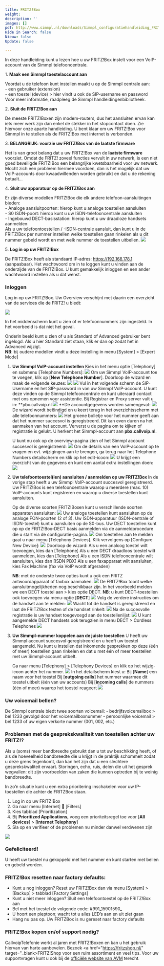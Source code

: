 ```yaml
---
title: FRITZ!Box
weight: 
description: ''
images: []
pdf: http://www.simmpl.nl/downloads/Simmpl_configuratiehandleiding_FRITZBox.pdf
Hide in Search: false
Nieuw: false
Update: false

---
```

In deze handleiding kunt u lezen hoe u uw FRITZ!Box instelt voor een VoIP-account van de Simmpl telefooncentrale.

1\. **Maak een Simmpl toestelaccount aan**

Voordat u de telefoon kunt instellen maakt u op de Simmpl centrale aan:   
\- een gebruiker (extension)   
\- een toestel (device) > hier vindt u ook de SIP-username en password   
Voor meer informatie, raadpleeg de Simmpl handleidingenbibliotheek.

2\. **Sluit de FRITZ!Box aan**

De meeste FRITZ!Boxen zijn modem-routers, dus het aansluiten ervan kan iets meer werk zijn dan enkel de stekker in het stopcontact doen. Zie hiervoor onze aparte handleiding. U bent klaar om uw FRITZ!Box voor Simmpl in te stellen als de FRITZ!Box met internet is verbonden.

3\. **BELANGRIJK: voorzie uw FRITZ!Box van de laatste firmware**

Het is van groot belang dat u uw FRITZ!Box van de **laatste firmware** voorziet. Omdat de FRITZ! zoveel functies vervult in uw netwerk, is een niet goed beveiligde FRITZ!Box een belangrijke kwetsbaarheid voor uw netwerk. Mocht zich een probleem hiermee voordoen, dan is het mogelijk dat uw VoIP-accounts door kwaadwillenden worden gebruikt en dat u de rekening betaalt…

4\. **Sluit uw apparatuur op de FRITZ!Box aan**

Er zijn diverse modellen FRITZ!Box die elk andere telefoon-aansluitingen bieden:   
\- Analoge aansluitpoorten: hierop kunt u analoge toestellen aansluiten   
\- S0 ISDN-poort: hierop kunt u uw ISDN-telefooncentrale aansluiten   
\- Ingebouwd DECT-basisstation: hierop kunt u uw draadloze handsets aanmelden   
Als u uw telefoontoestellen / -ISDN-centrale aansluit, dan kunt u in de FRITZ!Box per nummer instellen welke toestellen gaan rinkelen als u dit nummer gebeld wordt en met welk nummer de toestellen uitbellen. ![](https://res.cloudinary.com/callvoip/image/upload/v1564736007/fritzbox-1_n33fkz.png)

5\. **Log in op uw FRITZ!Box**

De FRITZ!Box heeft als standaard IP-adres: https://192.168.178.1 (aanpasbaar). Het wachtwoord om in te loggen kunt u vinden aan de onderzijde van de FRITZ!Box. U kunt gemakkelijk inloggen en een ander wachtwoord instellen als u dat wenst.

<h3>Inloggen</h3>

Log in op uw FRITZ!Box. Uw Overview verschijnt met daarin een overzicht van de services die de FRITZ! u biedt:

![](https://res.cloudinary.com/callvoip/image/upload/v1564736442/fritzbox-2_fdh8ks.png)

In het middenscherm kunt u zien of er telefoonnummers zijn ingesteld. In het voorbeeld is dat niet het geval.

Onderin beeld kunt u zien of u als Standard of Advanced gebruiker bent ingelogd. Als u hier Standard ziet staan, klik er dan op zodat het in Advanced wijzigt.  
**NB**: bij oudere modellen vindt u deze instelling in menu \[System\] > \[Expert Mode\]

1. **Uw Simmpl VoIP-account instellen**
   Kies in het menu optie \[Telephony\] en submenu \[Telephone Numbers\]:
   ![](https://res.cloudinary.com/callvoip/image/upload/v1564736694/fritzbox-3_iyweh8.png)
   Om uw Simmpl VoIP-account toe te voegen, klik op \[**New Telephone Number**\].
   Doorloop de wizard en maak de volgende keuzes:
   ![](https://res.cloudinary.com/callvoip/image/upload/v1564736827/fritzbox-4_xia9zw.png)
   ![](https://res.cloudinary.com/callvoip/image/upload/v1564736873/fritzbox-5_qasauc.png)
   Vul in het volgende scherm de SIP-Username en het SIP-password in van uw Simmpl VoIP-account. U kunt deze vinden op de Simmpl telefooncentrale en kunt uiteraard contact met ons opnemen voor assistentie.
   Bij Registrar en Proxy server vult u in: **pbx.callvoip.nl
   ![](https://res.cloudinary.com/callvoip/image/upload/v1564736972/fritzbox-6_kzvtwg.png)
   \**De accountgegevens worden samengevat:
   ![](https://res.cloudinary.com/callvoip/image/upload/v1564737042/fritzbox-7_iqq1dj.png)
   De wizard wordt beëindigd en u keert terug in het overzichtsscherm met alle telefoonnummers:
   ![](https://res.cloudinary.com/callvoip/image/upload/v1564737107/fritzbox-8_s3ceny.png)
   Het groene bolletje voor het nummer geeft aan dat het nummer succesvol is geregistreerd. Dit kan even duren na het aanmaken van het account. Ververst u de pagina om te kijken of registratie is gelukt. U herkent het Simmpl-account aan **pbx.callvoip.nl**.

   U kunt nu ook op de overview-pagina zien of het Simmpl account succesvol is geregistreerd:
   ![](https://res.cloudinary.com/callvoip/image/upload/v1564737218/fritzbox-9_mlkzvi.png)
   Om de details van een VoIP-account op te vragen en evt. wijzigingen aan te brengen, ga terug naar het Telephone Numbers detailscherm en klik op het edit-icoon:
   ![](https://res.cloudinary.com/callvoip/image/upload/v1564737295/fritzbox-10_nv1hd0.png)
   U krijgt een overzicht van de gegevens en kunt een aantal extra instellingen doen:
   ![](https://res.cloudinary.com/callvoip/image/upload/v1564737397/fritzbox-11_tnbiud.png)
2. **Uw telefoontoestel(len) aansluiten / aanmelden op uw FRITZ!Box**
   In de vorige stap heeft u uw Simmpl VoIP-account succesvol geregistreerd. Uw FRITZ!Box is een telefooncentrale waarop u meerdere (max. 10) VoIP-accounts kunt registreren en waarop u diverse toestellen kunt aansluiten.

   Op de diverse soorten FRITZ!Boxen kunt u verschillende soorten apparaten aansluiten:
   ![](https://res.cloudinary.com/callvoip/image/upload/v1564737484/fritzbox-12_cwc6pe.png)
   Uw analoge toestellen kunt aansluiten op de analoge FON-poorten (2 of 3). Uw ISDN-apparatuur (ISDN-centrale of ISDN-toestel) kunt u aansluiten op de S0-bus. Uw DECT toestellen kunt op op de FRITZ!Box-DECT basis aanmelden via de aanmeldprocedure die u start via de configuratie-pagina.
   ![](https://res.cloudinary.com/callvoip/image/upload/v1564737573/fritzbox-13_kyznvb.png)
   Om toestellen aan te melden gaat u naar menu \[Telephony Devices\]. Klik vervolgens op \[Configure New Device\]:
   ![](https://res.cloudinary.com/callvoip/image/upload/v1564737638/fritzbox-14_u2dmul.png)
   Doorloop de wizard:
   Als u een analoog toestel wilt toevoegen, kies dan \[Telephone\]
   Als u een DECT draadloos toestel wilt aanmelden, kies dan \[Telephone\]
   Als u een ISDN telefooncentrale wilt aansluiten, kies dan \[ISDN PBX\]
   Als u een faxapparaat wilt aansluiten, kies Fax Machine (fax via VoIP wordt afgeraden)

   **NB**: met de onderste twee opties kunt u ook een FRITZ antwoordapparaat of faxbox aanmaken.
   ![](https://res.cloudinary.com/callvoip/image/upload/v1564737774/fritzbox-15_u2stcx.png)
   De FRITZ!Box toont welke aansluitmogelijkheden nog beschikbaar zijn.
   In het voorbeeld melden we een DECT toestel aan > kies optie DECT.
   **NB**: u kunt DECT-toestellen ook toevoegen via menu-optie \[**DECT**\]
   ![](https://res.cloudinary.com/callvoip/image/upload/v1564737902/fritzbox-16_gyueso.png)
   Volg de verdere instructies om de handset aan te melden:
   ![](https://res.cloudinary.com/callvoip/image/upload/v1564737962/fritzbox-17_aitv4f.png)
   Wacht tot de handset is geregistreerd en laat de FRITZ!Box testen of de handset rinkelt:
   ![](https://res.cloudinary.com/callvoip/image/upload/v1564738022/fritzbox-18_provbx.png)
   Na de succesvolle registratie is uw handset toegevoegd aan de toestellenlijst:
   ![](https://res.cloudinary.com/callvoip/image/upload/v1564738083/fritzbox-19_kzvqgb.png)
   U kunt aangemelde DECT handsets ook terugzien in menu DECT > Cordless Telephones
   ![](https://res.cloudinary.com/callvoip/image/upload/v1564738167/fritzbox-20_xzkxd4.png)
3. **Uw Simmpl-nummer koppelen aan de juiste toestellen**
   U heeft uw Simmpl account succesvol geregistreerd en u heeft uw toestel aangemeld. Nu kunt u instellen dat inkomende gesprekken op deze (één of meer) toestellen gaan rinkelen en dat u met één of meer toestellen met uw Simmpl-account uitbelt.

   Ga naar menu \[Telephony\] > \[Telephony Devices\] en klik op het wijzig-icoon achter het nummer.
   ![](https://res.cloudinary.com/callvoip/image/upload/v1564738254/fritzbox-21_ic5t4b.png)
   In het detailscherm kiest u:
   Bij \[**Name**\] een naam voor het toestel
   Bij \[**outgoing calls**\] het nummer waarmee dit toestel uitbelt (één van uw accounts)
   Bij \[**incoming calls**\] de nummers (één of meer) waarop het toestel reageert
   ![](https://res.cloudinary.com/callvoip/image/upload/v1564738350/fritzbox-22_r46gmt.png)

<h3>Uw voicemail bellen?</h3>

De Simmpl centrale biedt twee soorten voicemail:
\- bedrijfsvoicemailbox > bel 1233 gevolgd door het voicemailboxnummer
\- persoonlijke voicemail > bel 1233 of uw eigen verkorte nummer (001, 002, etc.)

<h3>Problemen met de gesprekskwaliteit van toestellen achter uw FRITZ!?</h3>

Als u (soms) meer bandbreedte gebruikt dan u tot uw beschikking heeft, of als de hoeveelheid bandbreedte die u krijgt in de praktijk schommelt zodat u deze grens tegenkomt, dan kan het zijn dat u een slechtere gesprekskwaliteit ervaart. Storingen, echo, ruis, delen die uit het gesprek wegvallen: dit zijn voorbeelden van zaken die kunnen optreden bij te weinig bandbreedte.

In zo’n situatie kunt u een extra prioritering inschakelen voor uw IP-toestellen die achter de FRITZBox staan.

1. Log in op uw FRITZ!Box
2. Ga naar menu \[Internet\]  \[Filters\]
3. Kies tabblad \[Prioritization\]
4. Bij **Prioritized Applications**, voeg een prioriteitsregel toe voor \[**All devices**\] > \[**Internet Telephony**\]
5. Sla op en verifieer of de problemen nu minder danwel verdwenen zijn

![](https://res.cloudinary.com/callvoip/image/upload/v1564738971/fritzbox-23_qs0nxb.png)

<h3>Gefeliciteerd!</h3>

U heeft uw toestel nu gekoppeld met het nummer en kunt starten met bellen en gebeld worden.

<h3>FRITZ!Box resetten naar factory defaults:</h3>

* Kunt u nog inloggen? Reset uw FRITZ!Box dan via menu \[System\] > \[Backup\] > tabblad \[Factory Settings\]
* Kunt u niet meer inloggen? Sluit een telefoontoestel op de FRITZ!Box aan
* Bel met het toestel de volgende code: #991_15901590_
* U hoort een pieptoon; wacht tot u alles LED’s aan en uit ziet gaan
* Hang nu pas op. Uw FRITZBox is nu gereset naar factory defaults

<h3>FRITZ!Box kopen en/of support nodig?</h3>

CallvoipTelefonie werkt al jaren met FRITZ!Boxen en kan u het gebruik hiervan van harte aanbevelen. Bezoek <a href="https://fritzshop.nl/" target="_blank>FRITZ!Shop</a> voor een ruim assortiment en veel tips. Voor uw supportvragen kunt u ook bij de <a href="[https://nl.avm.de/service/fritzbox/fritzbox-7490/knowledge-base/](https://nl.avm.de/service/fritzbox/fritzbox-7490/knowledge-base/)" target="_blank">officiële website van AVM</a> terecht.